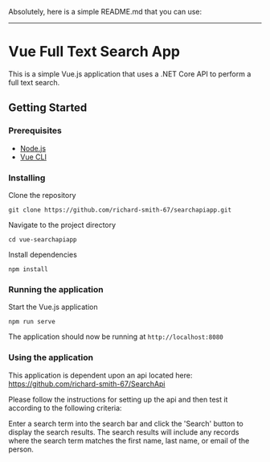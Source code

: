 Absolutely, here is a simple README.md that you can use:

---

# Vue Full Text Search App

This is a simple Vue.js application that uses a .NET Core API to perform a full text search.

## Getting Started

### Prerequisites

- [Node.js](https://nodejs.org/en/download/)
- [Vue CLI](https://cli.vuejs.org/)

### Installing

Clone the repository

```windows
git clone https://github.com/richard-smith-67/searchapiapp.git
```

Navigate to the project directory

```windows
cd vue-searchapiapp
```

Install dependencies

```windows
npm install
```

### Running the application

Start the Vue.js application

```windows
npm run serve
```

The application should now be running at `http://localhost:8080`

### Using the application

This application is dependent upon an api located here: https://github.com/richard-smith-67/SearchApi

Please follow the instructions for setting up the api and then test it according to the following criteria:

Enter a search term into the search bar and click the 'Search' button to display the search results. The search results will include any records where the search term matches the first name, last name, or email of the person.
